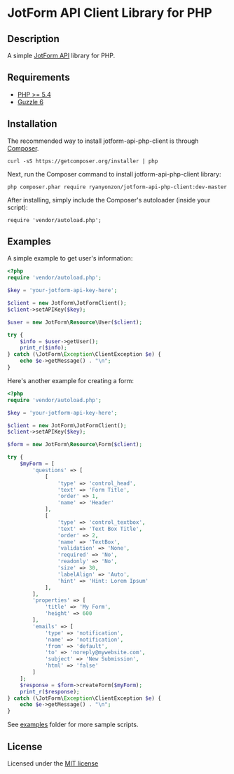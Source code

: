 # JotForm API Client Library for PHP

## Description

A simple [JotForm API](http://api.jotform.com/docs/) library for PHP.

## Requirements

- [PHP >= 5.4](http://php.net/)
- [Guzzle 6](https://github.com/guzzle/guzzle)

## Installation

The recommended way to install jotform-api-php-client is through [Composer](https://getcomposer.org/).

    curl -sS https://getcomposer.org/installer | php

Next, run the Composer command to install jotform-api-php-client library:

    php composer.phar require ryanyonzon/jotform-api-php-client:dev-master

After installing, simply include the Composer's autoloader (inside your script):

    require 'vendor/autoload.php';

## Examples

A simple example to get user's information:

```php
<?php
require 'vendor/autoload.php';

$key = 'your-jotform-api-key-here';

$client = new JotForm\JotFormClient();
$client->setAPIKey($key);

$user = new JotForm\Resource\User($client);

try {
    $info = $user->getUser();
    print_r($info);
} catch (\JotForm\Exception\ClientException $e) {
    echo $e->getMessage() . "\n";
}
```

Here's another example for creating a form:

```php
<?php
require 'vendor/autoload.php';

$key = 'your-jotform-api-key-here';

$client = new JotForm\JotFormClient();
$client->setAPIKey($key);

$form = new JotForm\Resource\Form($client);

try {
    $myForm = [
        'questions' => [
            [
                'type' => 'control_head',
                'text' => 'Form Title',
                'order' => 1,
                'name' => 'Header'
            ],
            [
                'type' => 'control_textbox',
                'text' => 'Text Box Title',
                'order' => 2,
                'name' => 'TextBox',
                'validation' => 'None',
                'required' => 'No',
                'readonly' => 'No',
                'size' => 30,
                'labelAlign' => 'Auto',
                'hint' => 'Hint: Lorem Ipsum'
            ],
        ],
        'properties' => [
            'title' => 'My Form',
            'height' => 600
        ],
        'emails' => [
            'type' => 'notification',
            'name' => 'notification',
            'from' => 'default',
            'to' => 'noreply@mywebsite.com',
            'subject' => 'New Submission',
            'html' => 'false'
        ]
    ];
    $response = $form->createForm($myForm);
    print_r($response);
} catch (\JotForm\Exception\ClientException $e) {
    echo $e->getMessage() . "\n";
}
```

See [examples](https://github.com/ryanyonzon/jotform-api-php-client/tree/master/examples) folder for more sample scripts.

## License

Licensed under the [MIT license](http://www.opensource.org/licenses/mit-license.php)
